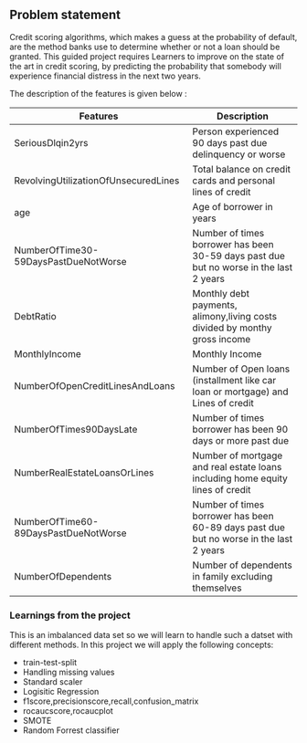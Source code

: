 ## Problem statement
Credit scoring algorithms, which makes a guess at the probability of default, are the method banks use to determine whether or not a loan should be granted. This guided project requires Learners to improve on the state of the art in credit scoring, by predicting the probability that somebody will experience financial distress in the next two years.

The description of the features is given below :

| Features                             | Description                                                                            |
|--------------------------------------|----------------------------------------------------------------------------------------|
| SeriousDlqin2yrs                     | Person experienced 90 days past due delinquency or worse                               |
| RevolvingUtilizationOfUnsecuredLines | Total balance on credit cards and personal lines of credit                             |
| age                                  | Age of borrower in years                                                               |
| NumberOfTime30-59DaysPastDueNotWorse | Number of times borrower has been 30-59 days past due but no worse in the last 2 years |
| DebtRatio                            | Monthly debt payments, alimony,living costs divided by monthy gross income             |
| MonthlyIncome                        | Monthly Income                                                                         |
| NumberOfOpenCreditLinesAndLoans      | Number of Open loans (installment like car loan or mortgage) and Lines of credit       |
| NumberOfTimes90DaysLate              | Number of times borrower has been 90 days or more past due                             |
| NumberRealEstateLoansOrLines         | Number of mortgage and real estate loans including home equity lines of credit         |
| NumberOfTime60-89DaysPastDueNotWorse | Number of times borrower has been 60-89 days past due but no worse in the last 2 years |
| NumberOfDependents                   | Number of dependents in family excluding themselves                                    |


### Learnings from the project

This is an imbalanced data set so we will learn to handle such a datset with different methods. In this project we will apply the following concepts:

- train-test-split
- Handling missing values
- Standard scaler
- Logisitic Regression
- f1score,precisionscore,recall,confusion_matrix
- rocaucscore,rocaucplot
- SMOTE
- Random Forrest classifier
